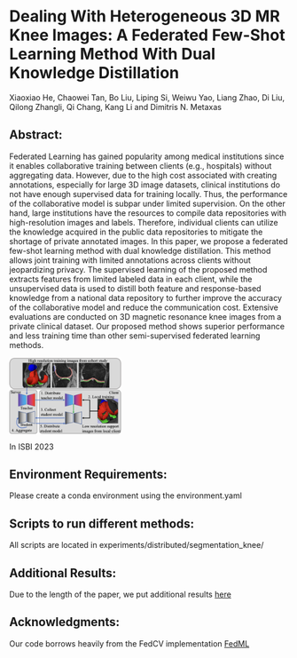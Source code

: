# Dealing With Heterogeneous 3D MR Knee Images: A Federated Few-Shot Learning Method With Dual Knowledge Distillation

Xiaoxiao He, Chaowei Tan, Bo Liu, Liping Si, Weiwu Yao, Liang Zhao, Di Liu, Qilong Zhangli, Qi Chang, Kang Li and Dimitris N. Metaxas

## Abstract:

Federated Learning has gained popularity among medical institutions since it enables collaborative training between clients (e.g., hospitals) without aggregating data. However, due to the high cost associated with creating annotations, especially for large 3D image datasets, clinical institutions do not have enough supervised data for training locally. Thus, the performance of the collaborative model is subpar under limited supervision. On the other hand, large institutions have the resources to compile data repositories with high-resolution images and labels. Therefore, individual clients can utilize the knowledge acquired in the public data repositories to mitigate the shortage of private annotated images. In this paper, we propose a federated few-shot learning method with dual knowledge distillation. This method allows joint training with limited annotations across clients without jeopardizing privacy. The supervised learning of the proposed method extracts features from limited labeled data in each client, while the unsupervised data is used to distill both feature and response-based knowledge from a national data repository to further improve the accuracy of the collaborative model and reduce the communication cost. Extensive evaluations are conducted on 3D magnetic resonance knee images from a private clinical dataset. Our proposed method shows superior performance and less training time than other semi-supervised federated learning methods.

<img src='figures/Fig-1.png' align="center"  width="40%" height="40%">

In ISBI 2023

## Environment Requirements: 

Please create a conda environment using the environment.yaml

## Scripts to run different methods:

All scripts are located in experiments/distributed/segmentation_knee/

## Additional Results:

Due to the length of the paper, we put additional results [here](Additional_Results.md)

## Acknowledgments:
Our code borrows heavily from the FedCV implementation [FedML](https://github.com/FedML-AI/FedML)
